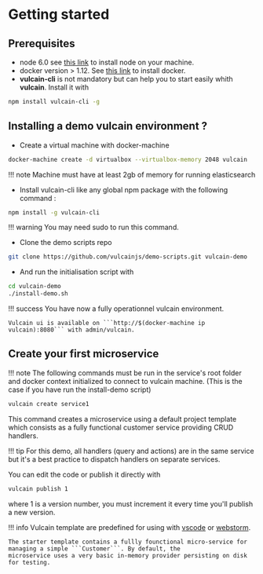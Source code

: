# Getting started

## Prerequisites

- node 6.0 see [this link](https://nodejs.org/en/download/) to install node on your machine.
- docker version > 1.12. See [this link](https://docs.docker.com/engine/installation/) to install docker.
- **vulcain-cli** is not mandatory but can help you to start easily whith **vulcain**. Install it with

```bash
npm install vulcain-cli -g
```

## Installing a demo vulcain environment ?

* Create a virtual machine with docker-machine

```sh
docker-machine create -d virtualbox --virtualbox-memory 2048 vulcain
```

!!! note
    Machine must have at least 2gb of memory for running elasticsearch

* Install vulcain-cli like any global npm package with the following command :

```sh
npm install -g vulcain-cli
```

!!! warning
    You may need sudo to run this command.

* Clone the demo scripts repo

```sh
git clone https://github.com/vulcainjs/demo-scripts.git vulcain-demo
```

* And run the initialisation script with

```sh
cd vulcain-demo
./install-demo.sh
```

!!! success
    You have now a fully operationnel vulcain environment.

    Vulcain ui is available on ```http://$(docker-machine ip vulcain):8080``` with admin/vulcain.

## Create your first microservice

!!! note
    The following commands must be run in the service's root folder and docker context initialized to connect
    to vulcain machine. (This is the case if you have run the install-demo script)

```sh
vulcain create service1
```

This command creates a microservice using a default project template which consists as a fully functional
customer service providing CRUD handlers.

!!! tip
    For this demo, all handlers (query and actions) are in the same service but it's a best practice to
    dispatch handlers on separate services.

You can edit the code or publish it directly with

```sh
vulcain publish 1
```

where 1 is a version number, you must increment it every time you'll publish a new version.

!!! info
    Vulcain template are predefined for using with [vscode](https://code.visualstudio.com/) or [webstorm](https://www.jetbrains.com/webstorm/).

    The starter template contains a fullly founctional micro-service for managing a simple ```Customer```. By default, the
    microservice uses a very basic in-memory provider persisting on disk for testing.
